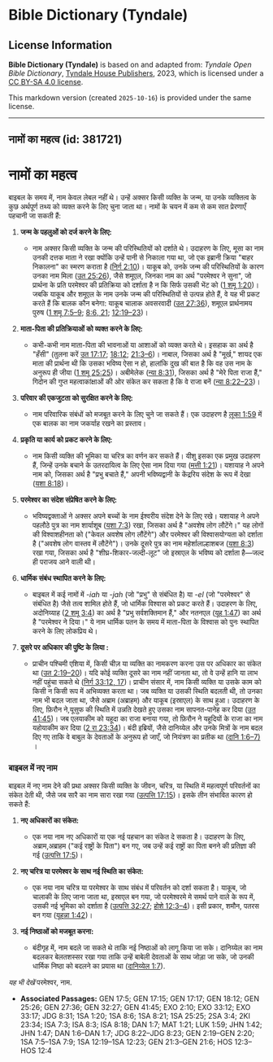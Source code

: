 # Bible Dictionary (Tyndale)

## License Information

**Bible Dictionary (Tyndale)** is based on and adapted from: _Tyndale Open Bible Dictionary_, [Tyndale House Publishers](https://tyndaleopenresources.com/), 2023, which is licensed under a [CC BY-SA 4.0 license](https://creativecommons.org/licenses/by-sa/4.0/legalcode.en).

This markdown version (created `2025-10-16`) is provided under the same license.



--------------------------------

## नामों का महत्व (id: 381721)

नामों का महत्व
==============

बाइबल के समय में, नाम केवल लेबल नहीं थे। उन्हें अक्सर किसी व्यक्ति के जन्म, या उनके व्यक्तित्व के कुछ अर्थपूर्ण तथ्य को व्यक्त करने के लिए चुना जाता था। नामों के चयन में कम से कम सात प्रेरणाएँ पहचानी जा सकती हैं:

1. **जन्म के पहलुओं को दर्ज करने के लिए:**

    * नाम अक्सर किसी व्यक्ति के जन्म की परिस्थितियों को दर्शाते थे। उदाहरण के लिए, मूसा का नाम उनकी दत्तक माता ने रखा क्योंकि उन्हें पानी से निकाला गया था, जो एक इब्रानी क्रिया "बाहर निकालना" का स्मरण कराता है ([निर्ग 2:10](https://ref.ly/Exod2:10))। याकूब को, उनके जन्म की परिस्थितियों के कारण उनका नाम मिला ([उत 25:26](https://ref.ly/Gen25:26)), जैसे शमूएल, जिनका नाम का अर्थ "परमेश्वर ने सुना", जो प्रार्थना के प्रति परमेश्वर की प्रतिक्रिया को दर्शाता है न कि सिर्फ उसकी भेंट को ([1 शमू 1:20](https://ref.ly/1Sam1:20))। जबकि याकूब और शमूएल के नाम उनके जन्म की परिस्थितियों से उत्पन्न होते हैं, वे यह भी प्रकट करते हैं कि बालक कौन बनेगा: याकूब चालाक अवसरवादी ([उत 27:36](https://ref.ly/Gen27:36)), शमूएल प्रार्थनामय पुरुष ([1 शमू 7:5–9](https://ref.ly/1Sam7:5-1Sam7:9); [8:6, 21](https://ref.ly/1Sam8:6); [12:19–23](https://ref.ly/1Sam12:19-1Sam12:23))।
2. **माता\-पिता की प्रतिक्रियाओं को व्यक्त करने के लिए:**

    * कभी\-कभी नाम माता\-पिता की भावनाओं या आशाओं को व्यक्त करते थे। इसहाक का अर्थ है "हँसी" (तुलना करें [उत 17:17](https://ref.ly/Gen17:17); [18:12](https://ref.ly/Gen18:12); [21:3–6](https://ref.ly/Gen21:3-Gen21:6))। नाबाल, जिसका अर्थ है "मूर्ख," शायद एक माता की प्रार्थना थी कि उसका भविष्य ऐसा न हो, हालांकि दुख की बात है कि वह उस नाम के अनुरूप ही जीया ([1 शमू 25:25](https://ref.ly/1Sam25:25))। अबीमेलेक ([न्या 8:31](https://ref.ly/Judg8:31)), जिसका अर्थ है "मेरे पिता राजा हैं," गिदोन की गुप्त महत्वाकांक्षाओं की ओर संकेत कर सकता है कि वे राजा बनें ([न्या 8:22–23](https://ref.ly/Judg8:22-Judg8:23))।
3. **परिवार की एकजुटता को सुरक्षित करने के लिए:**

    * नाम परिवारिक संबंधों को मजबूत करने के लिए चुने जा सकते हैं। एक उदाहरण है [लूका 1:59](https://ref.ly/Luke1:59) में एक बालक का नाम जकर्याह रखने का प्रस्ताव।
4. **प्रकृति या कार्य को प्रकट करने के लिए:**

    * नाम किसी व्यक्ति की भूमिका या चरित्र का वर्णन कर सकते हैं। यीशु इसका एक प्रमुख उदाहरण हैं, जिन्हें उनके बचाने के उतरदायित्व के लिए ऐसा नाम दिया गया ([मत्ती 1:21](https://ref.ly/Matt1:21))। यशायाह ने अपने नाम को, जिसका अर्थ है "प्रभु बचाते हैं," अपनी भविष्यद्वानी के केंद्ररिय संदेश के रूप में देखा ([यशा 8:18](https://ref.ly/Isa8:18))।
5. **परमेश्वर का संदेश संप्रेषित करने के लिए:**

    * भविष्यद्वक्ताओं ने अक्सर अपने बच्चों के नाम ईश्वरीय संदेश देने के लिए रखे। यशायाह ने अपने पहलौठे पुत्र का नाम शार्याशूब ([यशा 7:3](https://ref.ly/Isa7:3)) रखा, जिसका अर्थ है "अवशेष लोग लौटेंगे।" यह लोगों की विश्वाशहीनता को ("केवल अवशेष लोग लौंटेंगे") और परमेश्वर की विश्वासयोग्यता को दर्शाता है ("अवशेष लोग वास्तव में लौटेंगे")। उनके दूसरे पुत्र का नाम महेर्शालाल्हाशबज ([यशा 8:3](https://ref.ly/Isa8:3)) रखा गया, जिसका अर्थ है "शीघ्र\-शिकार\-जल्दी\-लूट" जो इस्राएल के भविष्य को दर्शाता है—जल्द ही पराजय आने वाली थी।
6. **धार्मिक संबंध स्थापित करने के लिए:**

    * बाइबल में कई नामों में \-*iah* या *\-jah* (जो "प्रभु" से संबंधित है) या \-*el* (जो "परमेश्वर" से संबंधित है) जैसे तत्व शामिल होते हैं, जो धार्मिक विश्वास को प्रकट करते हैं। उदाहरण के लिए, अदोनिय्याह ([2 शमू 3:4](https://ref.ly/2Sam3:4)) का अर्थ है "प्रभु सर्वशक्तिमान हैं," और नतनएल ([यूह 1:47](https://ref.ly/John1:47)) का अर्थ है "परमेश्वर ने दिया।" ये नाम धार्मिक पतन के समय में माता\-पिता के विश्वास को पुनः स्थापित करने के लिए लोकप्रिय थे।
7. **दूसरे पर अधिकार की पुष्टि के लिया :**

    * प्राचीन पश्चिमी एशिया में, किसी चीज़ या व्यक्ति का नामकरण करना उस पर अधिकार का संकेत था ([उत 2:19–20](https://ref.ly/Gen2:19-Gen2:20))। यदि कोई व्यक्ति दूसरे का नाम नहीं जानता था, तो वे उन्हें हानि या लाभ नहीं पहुंचा सकते थे ([निर्ग 33:12, 17](https://ref.ly/Exod33:12))। प्राचीन संसार में, नाम किसी व्यक्ति या उसके काम को किसी न किसी रूप में अभिव्यक्त करता था। जब व्यक्ति या उसकी स्थिति बदलती थी, तो उनका नाम भी बदल जाता था, जैसे अब्राम (अब्राहम) और याकूब (इस्राएल) के साथ हुआ। उदाहरण के लिए, फ़िरौन ने,यूसुफ की स्थिति में उन्नति देखते हुए उसका नाम सापनत\-पानेह कर दिया ([उत 41:45](https://ref.ly/Gen41:45))। जब एलयाकीम को यहूदा का राजा बनाया गया, तो फ़िरौन ने यहूदियों के राजा का नाम यहोयाकीम कर दिया ([2 रा 23:34](https://ref.ly/2Kgs23:34))। बंदी इब्रियों, जैसे दानिय्येल और उनके मित्रों के नाम बदल दिए गए ताकि वे बाबुल के देवताओं के अनुरूप हो जाएँ, जो नियंत्रण का प्रतीक था ([दानि 1:6–7\)](https://ref.ly/Dan1:6-Dan1:7) ।

### बाइबल में नए नाम

बाइबल में नए नाम देने की प्रथा अक्सर किसी व्यक्ति के जीवन, चरित्र, या स्थिति में महत्वपूर्ण परिवर्तनों का संकेत देती थी, जैसे जब सारै का नाम सारा रखा गया ([उत्पत्ति 17:15](https://ref.ly/Gen17:15))। इसके तीन संभावित कारण हो सकते हैं:

1. **नए अधिकारों का संकेत:**

    * एक नया नाम नए अधिकारों या एक नई पहचान का संकेत दे सकता है। उदाहरण के लिए, अब्राम,अब्राहम ("कई राष्ट्रों के पिता") बन गए, जब उन्हें कई राष्ट्रों का पिता बनने की प्रतिज्ञा की गई ([उत्पत्ति 17:5](https://ref.ly/Gen17:5))।
2. **नए चरित्र या परमेश्वर के साथ नई स्थिति का संकेत:**

    * एक नया नाम चरित्र या परमेश्वर के साथ संबंध में परिवर्तन को दर्शा सकता है। याकूब, जो चालाकी के लिए जाना जाता था, इस्राएल बन गया, जो परमेश्वरमे मे समर्थ पाने वाले के रूप में, उसकी नई भूमिका को दर्शाता है ([उत्पत्ति 32:27](https://ref.ly/Gen32:27); [होशे 12:3–4](https://ref.ly/Hos12:3-Hos12:4))। इसी प्रकार, शमौन, पतरस बन गया ([यूहन्ना 1:42](https://ref.ly/John1:42))।
3. **नई निष्ठाओं को मजबूत करना:**

    * बंदीगृह में, नाम बदले जा सकते थे ताकि नई निष्ठाओं को लागू किया जा सके। दानिय्येल का नाम बदलकर बेलतशस्सर रखा गया ताकि उन्हें बाबेली देवताओं के साथ जोड़ा जा सके, जो उनकी धार्मिक निष्ठा को बदलने का प्रयास था ([दानिय्येल 1:7](https://ref.ly/Dan1:7)).

*यह भी देखें* परमेश्वर, नाम.

* **Associated Passages:** GEN 17:5; GEN 17:15; GEN 17:17; GEN 18:12; GEN 25:26; GEN 27:36; GEN 32:27; GEN 41:45; EXO 2:10; EXO 33:12; EXO 33:17; JDG 8:31; 1SA 1:20; 1SA 8:6; 1SA 8:21; 1SA 25:25; 2SA 3:4; 2KI 23:34; ISA 7:3; ISA 8:3; ISA 8:18; DAN 1:7; MAT 1:21; LUK 1:59; JHN 1:42; JHN 1:47; DAN 1:6–DAN 1:7; JDG 8:22–JDG 8:23; GEN 2:19–GEN 2:20; 1SA 7:5–1SA 7:9; 1SA 12:19–1SA 12:23; GEN 21:3–GEN 21:6; HOS 12:3–HOS 12:4

